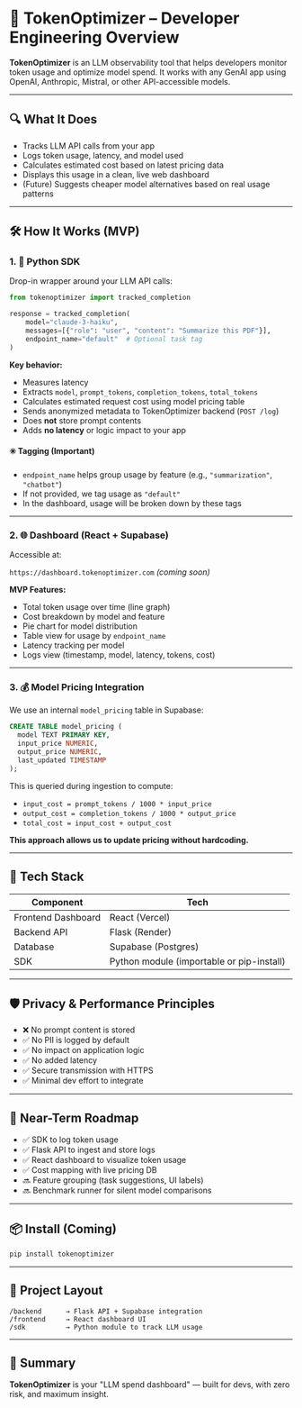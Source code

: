 
# 🧠 TokenOptimizer – Developer Engineering Overview

**TokenOptimizer** is an LLM observability tool that helps developers monitor token usage and optimize model spend. It works with any GenAI app using OpenAI, Anthropic, Mistral, or other API-accessible models.

---

## 🔍 What It Does

- Tracks LLM API calls from your app
- Logs token usage, latency, and model used
- Calculates estimated cost based on latest pricing data
- Displays this usage in a clean, live web dashboard
- (Future) Suggests cheaper model alternatives based on real usage patterns

---

## 🛠️ How It Works (MVP)

### 1. 🧩 Python SDK

Drop-in wrapper around your LLM API calls:

```python
from tokenoptimizer import tracked_completion

response = tracked_completion(
    model="claude-3-haiku",
    messages=[{"role": "user", "content": "Summarize this PDF"}],
    endpoint_name="default"  # Optional task tag
)
```

**Key behavior:**
- Measures latency
- Extracts `model`, `prompt_tokens`, `completion_tokens`, `total_tokens`
- Calculates estimated request cost using model pricing table
- Sends anonymized metadata to TokenOptimizer backend (`POST /log`)
- Does **not** store prompt contents
- Adds **no latency** or logic impact to your app

#### ✳️ Tagging (Important)

- `endpoint_name` helps group usage by feature (e.g., `"summarization"`, `"chatbot"`)
- If not provided, we tag usage as `"default"`
- In the dashboard, usage will be broken down by these tags

---

### 2. 🌐 Dashboard (React + Supabase)

Accessible at:

`https://dashboard.tokenoptimizer.com` *(coming soon)*

**MVP Features:**
- Total token usage over time (line graph)
- Cost breakdown by model and feature
- Pie chart for model distribution
- Table view for usage by `endpoint_name`
- Latency tracking per model
- Logs view (timestamp, model, latency, tokens, cost)

---

### 3. 💰 Model Pricing Integration

We use an internal `model_pricing` table in Supabase:

```sql
CREATE TABLE model_pricing (
  model TEXT PRIMARY KEY,
  input_price NUMERIC,
  output_price NUMERIC,
  last_updated TIMESTAMP
);
```

This is queried during ingestion to compute:
- `input_cost = prompt_tokens / 1000 * input_price`
- `output_cost = completion_tokens / 1000 * output_price`
- `total_cost = input_cost + output_cost`

**This approach allows us to update pricing without hardcoding.**

---

## 🧰 Tech Stack

| Component | Tech |
|----------|------|
| Frontend Dashboard | React (Vercel) |
| Backend API | Flask (Render) |
| Database | Supabase (Postgres) |
| SDK | Python module (importable or pip-install) |

---

## 🛡️ Privacy & Performance Principles

- ❌ No prompt content is stored
- ✅ No PII is logged by default
- ✅ No impact on application logic
- ✅ No added latency
- ✅ Secure transmission with HTTPS
- ✅ Minimal dev effort to integrate

---

## 🚀 Near-Term Roadmap

- ✅ SDK to log token usage
- ✅ Flask API to ingest and store logs
- ✅ React dashboard to visualize token usage
- ✅ Cost mapping with live pricing DB
- 🔜 Feature grouping (task suggestions, UI labels)
- 🔜 Benchmark runner for silent model comparisons

---

## 📦 Install (Coming)

```bash
pip install tokenoptimizer
```

---

## 📁 Project Layout

```
/backend      → Flask API + Supabase integration
/frontend     → React dashboard UI
/sdk          → Python module to track LLM usage
```

---

## 🧠 Summary

**TokenOptimizer** is your "LLM spend dashboard" — built for devs, with zero risk, and maximum insight.
